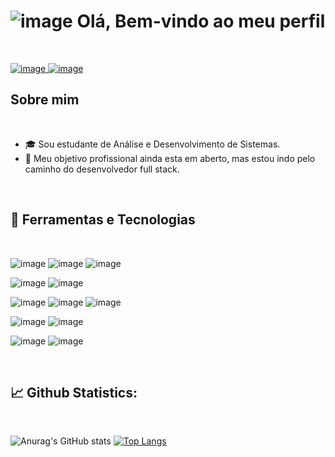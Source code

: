 #     ![image](https://img.icons8.com/dusk/64/000000/java-coffee-cup-logo.png)  Olá, Bem-vindo ao meu perfil

<br>

[![image](https://user-images.githubusercontent.com/80162033/114620991-8ec6b200-9c82-11eb-8a18-6255c0a1ba6f.png) ](https://www.linkedin.com/in/grenda-carla-ferreira-silva-69bb4a1b9/)  [![image](https://user-images.githubusercontent.com/80162033/115641472-8d832e00-a2ef-11eb-9cd7-87d79be6b497.png) ](https://github.com/GrendaCarla)



##  Sobre mim


<br>

* 🎓 Sou estudante de Análise e Desenvolvimento de Sistemas.
* 🔭 Meu objetivo profissional ainda esta em aberto, mas estou indo pelo caminho do desenvolvedor full stack.

<br>
  
## 🔧 Ferramentas e Tecnologias

<br>

![image](https://img.shields.io/badge/C-67076C?style=for-the-badge&logo=c&logoColor=white) ![image](https://img.shields.io/badge/C%2B%2B-740A96?style=for-the-badge&logo=c%2B%2B&logoColor=white) ![image](https://img.shields.io/badge/C%23-7933aa?style=for-the-badge&logo=c-sharp&logoColor=white)

![image](https://img.shields.io/badge/Java-6932bd?style=for-the-badge&logo=java&logoColor=white) ![image](https://img.shields.io/badge/Python-6543cf?style=for-the-badge&logo=python&logoColor=white)

![image](https://img.shields.io/badge/HTML-4f52de?style=for-the-badge&logo=html5&logoColor=white) ![image](https://img.shields.io/badge/JavaScript-728aea?style=for-the-badge&logo=javascript&logoColor=white) ![image](https://img.shields.io/badge/CSS-72afea?&style=for-the-badge&logo=css3&logoColor=white)       
 
 ![image](https://img.shields.io/badge/Dart-73d4ed?style=for-the-badge&logo=dart&logoColor=white) ![image](https://img.shields.io/badge/Flutter-5bdbcb?style=for-the-badge&logo=flutter&logoColor=white)       
 
 ![image](https://img.shields.io/badge/Microsoft_SQL_Server-54e4a2?style=for-the-badge&logo=microsoft-sql-server&logoColor=white) ![image](https://img.shields.io/badge/MySQL-7ced8d?style=for-the-badge&logo=mysql&logoColor=white)
 
<br>

## 📈 Github Statistics:

<br>

![Anurag's GitHub stats](https://github-readme-stats.vercel.app/api?username=GrendaCarla&show_icons=true&hide=issues&bg_color=230E3E&text_color=8692FB&icon_color=F01A80&title_color=59CCBA)      [![Top Langs](https://github-readme-stats.vercel.app/api/top-langs/?username=GrendaCarla&layout=compact&bg_color=230E3E&text_color=F01A80&icon_color=F01A80&title_color=8692FB)](https://github.com/anuraghazra/github-readme-stats)


 
